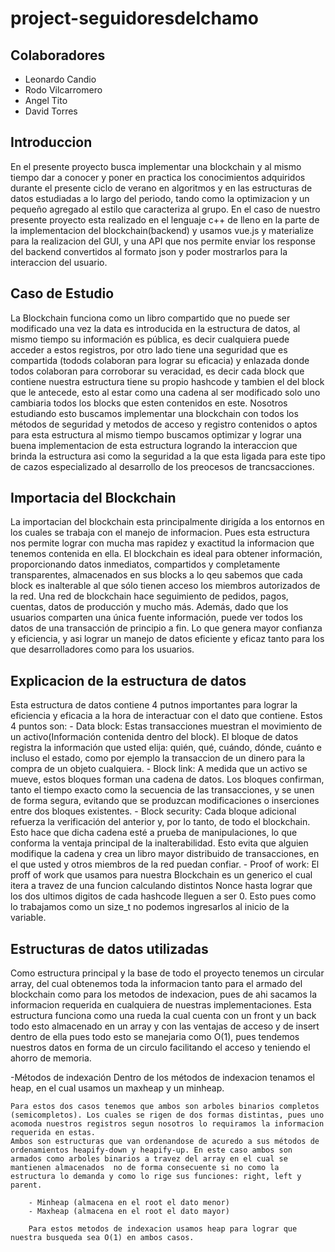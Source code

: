 # project-seguidoresdelchamo

## Colaboradores
 - Leonardo Candio
 - Rodo Vilcarromero
 - Angel Tito
 - David Torres

## Introduccion
En el presente proyecto busca implementar una blockchain y al mismo tiempo dar a conocer y poner en practica los conocimientos adquiridos durante el presente
ciclo de verano en algoritmos y en las estructuras de datos estudiadas a lo largo del periodo, tando como la optimizacion y un pequeño agregado al estilo que 
caracteriza al grupo. En el caso de nuestro presente proyecto esta realizado en el lenguaje c++ de lleno en la parte de la implementacion del blockchain(backend)
y usamos vue.js y materialize para la realizacion del GUI, y una API que nos permite enviar los response del backend convertidos al formato json y poder mostrarlos
para la interaccion del usuario.

## Caso de Estudio
La Blockchain funciona como un libro compartido que no puede ser modificado una vez la data es introducida en la estructura de datos, al mismo tiempo su información
es pública, es decir cualquiera puede acceder a estos registros, por otro lado tiene una seguridad que es compartida (todods colaboran para lograr su eficacia) y enlazada donde todos colaboran para corroborar su veracidad, es decir cada block que contiene nuestra estructura tiene su propio hashcode y tambien el del block que le
antecede, esto al estar como una cadena al ser modificado solo uno cambiaria todos los blocks que esten contenidos en este. Nosotros estudiando esto buscamos implementar una blockchain con todos los métodos de seguridad y metodos de acceso y registro contenidos o aptos para esta estructura al mismo tiempo buscamos optimizar y lograr una
buena implementacion de esta estructura logrando la interaccion que brinda la estructura asi como la seguridad a la que esta ligada para este tipo de cazos especializado
al desarrollo de los preocesos de trancsacciones.

## Importacia del Blockchain
La importacian del blockchain esta principalmente dirigída a los entornos en los cuales se trabaja con el manejo de informacion. Pues esta estructura nos permite lograr con mucha mas rapidez y exactitud la informacion que tenemos contenida en ella. El blockchain es ideal para obtener información, proporcionando datos inmediatos, compartidos y completamente transparentes, almacenados en sus blocks a lo qeu sabemos que cada block es inalterable al que sólo tienen acceso los miembros autorizados de la red. Una red de blockchain hace seguimiento de pedidos, pagos, cuentas, datos de producción y mucho más. Además, dado que los usuarios comparten una única fuente información, puede ver todos los datos de una transacción de principio a fin. Lo que genera mayor confianza y eficiencia, y asi lograr un manejo de datos eficiente y eficaz tanto para los que desarrolladores como para los usuarios.

## Explicacion de la estructura de datos
Esta estructura de datos contiene 4 putnos importantes para lograr la eficiencia y eficacia a la hora de interactuar con el dato que contiene.
Estos 4 puntos son:
    - Data block:
        Estas transacciones muestran el movimiento de un activo(Información contenida dentro del block). El bloque de datos registra la información que usted elija: quién, qué, cuándo, dónde, cuánto e incluso el estado, como por ejemplo la transaccion de un dinero para la compra de un objeto cualquiera.
    - Block link:
        A medida que un activo se mueve, estos bloques forman una cadena de datos. Los bloques confirman, tanto el tiempo exacto como la secuencia de las transacciones, y se unen de forma segura, evitando que se produzcan modificaciones o inserciones entre dos bloques existentes.
    - Block security:
        Cada bloque adicional refuerza la verificación del anterior y, por lo tanto, de todo el blockchain. Esto hace que dicha cadena esté a prueba de manipulaciones, lo que conforma la ventaja principal de la inalterabilidad. Esto evita que alguien modifique la cadena y crea un libro mayor distribuido de transacciones, en el que usted y otros miembros de la red puedan confiar.
    - Proof of work:
        El proff of work que usamos para nuestra Blockchain es un generico el cual itera a travez de una funcion calculando distintos Nonce hasta lograr que los dos ultimos digitos de cada hashcode lleguen a ser 0. Esto pues como lo trabajamos como un size_t no podemos ingresarlos al inicio de la variable.


## Estructuras de datos utilizadas
Como estructura principal y la base de todo el proyecto tenemos un circular array, del cual obtenemos toda la informacion tanto para el armado del blockchain como para los metodos de indexacion, pues de ahi sacamos la informacion requerida en cualquiera de nuestras implementaciones.
Esta estructura funciona como una rueda la cual cuenta con un front y un back todo esto almacenado en un array y con las ventajas de acceso y de insert dentro de ella pues todo esto se manejaria como O(1), pues tendemos nuestros datos en forma de un circulo facilitando el acceso y teniendo el ahorro de memoria.

-Métodos de indexación
    Dentro de los métodos de indexacion tenamos el heap, en el cual usamos un maxheap y un minheap.
        
    Para estos dos casos tenemos que ambos son arboles binarios completos (semicompletos). Los cuales se rigen de dos formas distintas, pues uno acomoda nuestros registros segun nosotros lo requiramos la informacion requerida en estas.
    Ambos son estructuras que van ordenandose de acuredo a sus métodos de ordenamientos heapify-down y heapify-up. En este caso ambos son armados como arboles binarios a travez del array en el cual se mantienen almacenados  no de forma consecuente si no como la estructura lo demanda y como lo rige sus funciones: right, left y parent.

        - Minheap (almacena en el root el dato menor)
        - Maxheap (almacena en el root el dato mayor)
    
        Para estos metodos de indexacion usamos heap para lograr que nuestra busqueda sea O(1) en ambos casos.
